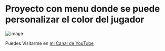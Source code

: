 # Proyecto con menu donde se puede personalizar el color del jugador

![image](https://github.com/user-attachments/assets/64f46104-30ec-4887-a6e9-2b639dd75783)

Puedes Visitarme en [mi Canal de YouTube](https://www.youtube.com/@GodoyDevYT?sub_confirmation=1)
